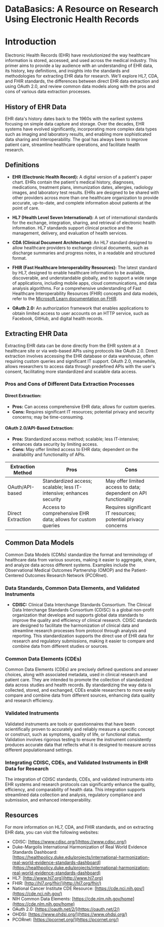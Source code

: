 # DataBasics:  A Resource on Research Using Electronic Health Records

# Introduction

Electronic Health Records (EHR) have revolutionized the way healthcare information is stored, accessed, and used across the medical industry. This primer aims to provide a lay audience with an understanding of EHR data, its history, key definitions, and insights into the standards and methodologies for extracting EHR data for research. We'll explore HL7, CDA, and FHIR standards, the differences between direct EHR data extraction and using OAuth 2.0, and review common data models along with the pros and cons of various data extraction processes.

## History of EHR Data

EHR data's history dates back to the 1960s with the earliest systems focusing on simple data capture and storage. Over the decades, EHR systems have evolved significantly, incorporating more complex data types such as imaging and laboratory results, and enabling more sophisticated data sharing and interoperability. The goal has always been to improve patient care, streamline healthcare operations, and facilitate health research.

## Definitions

- **EHR (Electronic Health Record):** A digital version of a patient's paper chart. EHRs contain the patient's medical history, diagnoses, medications, treatment plans, immunization dates, allergies, radiology images, and laboratory test results. EHRs are designed to be shared with other providers across more than one healthcare organization to provide accurate, up-to-date, and complete information about patients at the point of care.
  
- **HL7 (Health Level Seven International):** A set of international standards for the exchange, integration, sharing, and retrieval of electronic health information. HL7 standards support clinical practice and the management, delivery, and evaluation of health services.

- **CDA (Clinical Document Architecture):** An HL7 standard designed to allow healthcare providers to exchange clinical documents, such as discharge summaries and progress notes, in a readable and structured format.

- **FHIR (Fast Healthcare Interoperability Resources):** The latest standard by HL7, designed to enable healthcare information to be available, discoverable, and understandable globally, and to support a wide range of applications, including mobile apps, cloud communications, and data analysis algorithms. For a comprehensive understanding of Fast Healthcare Interoperability Resources (FHIR) concepts and data models, refer to the [Microsoft Learn documentation on FHIR](https://learn.microsoft.com/en-us/training/modules/health-data-fast-healthcare-interoperability-resources/concepts-data-model).


- **OAuth 2.0:** An authorization framework that enables applications to obtain limited access to user accounts on an HTTP service, such as Facebook, GitHub, and digital health records.

## Extracting EHR Data

Extracting EHR data can be done directly from the EHR system at a healthcare site or via web-based APIs using protocols like OAuth 2.0. Direct extraction involves accessing the EHR database or data warehouse, often requiring custom queries and significant IT support. OAuth 2.0, meanwhile, allows researchers to access data through predefined APIs with the user's consent, facilitating more standardized and scalable data access.

### Pros and Cons of Different Data Extraction Processes

#### Direct Extraction:
- **Pros:** Can access comprehensive EHR data; allows for custom queries.
- **Cons:** Requires significant IT resources; potential privacy and security concerns; may be time-consuming.

#### OAuth 2.0/API-Based Extraction:
- **Pros:** Standardized access method; scalable; less IT-intensive; enhances data security by limiting access.
- **Cons:** May offer limited access to EHR data; dependent on the availability and functionality of APIs.

| Extraction Method      | Pros                                                               | Cons                                                              |
|------------------------|--------------------------------------------------------------------|-------------------------------------------------------------------|
| OAuth/API-based        | Standardized access; scalable; less IT-intensive; enhances security | May offer limited access to data; dependent on API functionality  |
| Direct Extraction      | Access to comprehensive EHR data; allows for custom queries        | Requires significant IT resources; potential privacy concerns     |


## Common Data Models

Common Data Models (CDMs) standardize the format and terminology of healthcare data from various sources, making it easier to aggregate, share, and analyze data across different systems. Examples include the Observational Medical Outcomes Partnership (OMOP) and the Patient-Centered Outcomes Research Network (PCORnet).

### Data Standards, Common Data Elements, and Validated Instruments

- **CDISC:** Clinical Data Interchange Standards Consortium. The Clinical Data Interchange Standards Consortium (CDISC) is a global non-profit organization that develops and supports global data standards to improve the quality and efficiency of clinical research. CDISC standards are designed to facilitate the harmonization of clinical data and streamline research processes from protocol through analysis and reporting. This standardization supports the direct use of EHR data for research and regulatory submissions, making it easier to compare and combine data from different studies or sources.

### Common Data Elements (CDEs)

Common Data Elements (CDEs) are precisely defined questions and answer choices, along with associated metadata, used in clinical research and patient care. They are intended to promote the collection of standardized data across studies and health records. By standardizing the way data is collected, stored, and exchanged, CDEs enable researchers to more easily compare and combine data from different sources, enhancing data quality and research efficiency.

### Validated Instruments

Validated instruments are tools or questionnaires that have been scientifically proven to accurately and reliably measure a specific concept or construct, such as symptoms, quality of life, or functional status. Validation involves rigorous testing to ensure the instrument consistently produces accurate data that reflects what it is designed to measure across different populationsand settings.

### Integrating CDISC, CDEs, and Validated Instruments in EHR Data for Research

The integration of CDISC standards, CDEs, and validated instruments into EHR systems and research protocols can significantly enhance the quality, efficiency, and comparability of health data. This integration supports streamlined data collection and analysis, regulatory compliance and submission, and enhanced interoperability.

## Resources

For more information on HL7, CDA, and FHIR standards, and on extracting EHR data, you can visit the following websites:

- CDISC: [https://www.cdisc.org/](https://www.cdisc.org/)
- Duke-Margolis International Harmonization of Real World Evidence Standards Dashboard: [https://healthpolicy.duke.edu/projects/international-harmonization-real-world-evidence-standards-dashboard](https://healthpolicy.duke.edu/projects/international-harmonization-real-world-evidence-standards-dashboard)
- HL7: [http://www.hl7.org](http://www.hl7.org)
- FHIR: [http://hl7.org/fhir/](http://hl7.org/fhir/)
- National Cancer Institute CDE Resource: [https://cde.nci.nih.gov/](https://cde.nci.nih.gov/)
- NIH Common Data Elements: [https://cde.nlm.nih.gov/home](https://cde.nlm.nih.gov/home)
- OAuth 2.0: [https://oauth.net/2/](https://oauth.net/2/)
- OHDSI: [https://www.ohdsi.org/](https://www.ohdsi.org/)
- PCORnet: [https://pcornet.org/](https://pcornet.org/)

